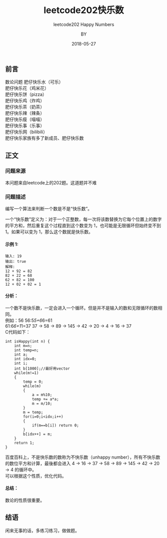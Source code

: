 ﻿---
layout:     post
title:      leetcode202快乐数
subtitle:   leetcode202 Happy Numbers
date:       2018-05-27
author:     BY
header-img: img/post-bg-universe.jpg
catalog: true
tags:
    - Blog
---


## 前言

数论问题
肥仔快乐水（可乐）  
肥仔快乐花（鸡米花）  
肥仔快乐饼（pizza）  
肥仔快乐鸡（炸鸡）  
肥仔快乐茶（奶茶）  
肥仔快乐辣（辣条）  
肥仔快乐瘦（喵喵）  
肥仔快乐事（乐事）  
肥仔快乐网（bilibili）  
肥仔快乐家族有多了新成员、肥仔快乐数

## 正文

### 问题来源

本问题来自leetcode上的202题。这道题并不难

### 问题描述

编写一个算法来判断一个数是不是“快乐数”。

一个“快乐数”定义为：对于一个正整数，每一次将该数替换为它每个位置上的数字的平方和，然后重复这个过程直到这个数变为 1，也可能是无限循环但始终变不到 1。如果可以变为 1，那么这个数就是快乐数。    
#### 示例 1:
```
输入: 19  
输出: true  
解释:   
12 + 92 = 82  
82 + 22 = 68  
62 + 82 = 100  
12 + 02 + 02 = 1  
```
#### 分析：
一个数不是快乐数，一定会进入一个循环。但是并不是输入的数和无限循环的数相同。  
例如：56
56:5*5+6*6=61  
61:6*6+1*1=37
37 → 58 → 89 → 145 → 42 → 20 → 4 → 16 → 37  
C代码如下：  
```
int isHappy(int n) {	
	int m=n;
	int temp=n;
	int a;
	int idx=0;
	int i;
	int b[1000];//最好用vector
	while(m!=1)
	{
		temp = 0;
		while(m)
		{
			a = m%10;
			temp += a*a;
			m = m/10;
		}
		m = temp;
		for(i=0;i<idx;i++)
		{
			if(m==b[i]) return 0;
		}
		b[idx++] = m;
	}
	return 1;	
}
```  
百度百科上，不是快乐数的数称为不快乐数（unhappy number），所有不快乐数的数位平方和计算，最後都会进入 4 → 16 → 37 → 58 → 89 → 145 → 42 → 20 → 4 的循环中。  
可以根据这个性质，优化代码。
#### 总结：
数论的性质很重要。

## 结语
闲来无事的话，多练习练习，做做题。

